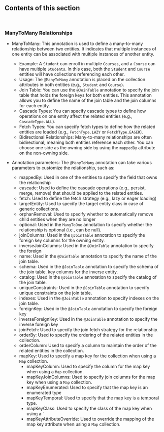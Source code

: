 ## Contents of this section
<br>

### ManyToMany Relationships

- ManyToMany: This annotation is used to define a many-to-many relationship between two entities. It indicates that multiple instances of one entity can be associated with multiple instances of another entity.
  - Example: A `Student` can enroll in multiple `Courses`, and a `Course` can have multiple `Students`. In this case, both the `Student` and `Course` entities will have collections referencing each other.
  - Usage: The `@ManyToMany` annotation is placed on the collection attributes in both entities (e.g., `Student` and `Course`).
  - Join Table: You can use the `@JoinTable` annotation to specify the join table that holds the foreign keys for both entities. This annotation allows you to define the name of the join table and the join columns for each entity.
  - Cascade Types: You can specify cascade types to define how operations on one entity affect the related entities (e.g., `CascadeType.ALL`).
  - Fetch Types: You can specify fetch types to define how the related entities are loaded (e.g., `FetchType.LAZY` or `FetchType.EAGER`).
  - Bidirectional Relationships: Many-to-many relationships are often bidirectional, meaning both entities reference each other. You can choose one side as the owning side by using the `mappedBy` attribute on the non-owning side.

- Annotation parameters: The `@ManyToMany` annotation can take various parameters to customize the relationship, such as:
  - mappedBy: Used in one of the entities to specify the field that owns the relationship
  - cascade: Used to define the cascade operations (e.g., persist, merge, remove) that should be applied to the related entities.
  - fetch: Used to define the fetch strategy (e.g., lazy or eager loading)
  - targetEntity: Used to specify the target entity class in case of generic collections.
  - orphanRemoval: Used to specify whether to automatically remove child entities when they are no longer
  - optional: Used in the `ManyToOne` annotation to specify whether the relationship is optional (i.e., can be null).
  - joinColumns: Used in the `@JoinTable` annotation to specify the foreign key columns for the owning entity.
  - inverseJoinColumns: Used in the `@JoinTable` annotation to specify the foreign
  - name: Used in the `@JoinTable` annotation to specify the name of the join table.
  - schema: Used in the `@JoinTable` annotation to specify the schema of the join table. key columns for the inverse entity.
  - catalog: Used in the `@JoinTable` annotation to specify the catalog of the join table.
  - uniqueConstraints: Used in the `@JoinTable` annotation to specify unique constraints on the join table.
  - indexes: Used in the `@JoinTable` annotation to specify indexes on the join table.
  - foreignKey: Used in the `@JoinTable` annotation to specify the foreign key
  - inverseForeignKey: Used in the `@JoinTable` annotation to specify the inverse foreign key
  - joinFetch: Used to specify the join fetch strategy for the relationship.
  - orderBy: Used to specify the ordering of the related entities in the collection.
  - orderColumn: Used to specify a column to maintain the order of the related entities in the collection.
  - mapKey: Used to specify a map key for the collection when using a `Map` collection.
    - mapKeyColumn: Used to specify the column for the map key when using a `Map` collection.
    - mapKeyJoinColumns: Used to specify join columns for the map key when using a `Map` collection.
    - mapKeyEnumerated: Used to specify that the map key is an enumerated type
    - mapKeyTemporal: Used to specify that the map key is a temporal type.
    - mapKeyClass: Used to specify the class of the map key when using a `
    - mapKeyAttributeOverride: Used to override the mapping of the map key attribute when using a `Map` collection.